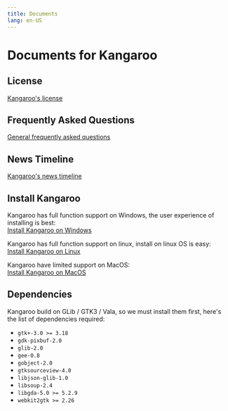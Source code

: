 ```yaml
---
title: Documents
lang: en-US
---
```


# Documents for Kangaroo
## License
[Kangaroo's license](license.md)

## Frequently Asked Questions
[General frequently asked questions](faq.md)

## News Timeline
[Kangaroo's news timeline](news.md)

## Install Kangaroo
Kangaroo has full function support on Windows, the user experience of installing is best:<br/>
[Install Kangaroo on Windows](install_windows.md)

Kangaroo has full function support on linux, install on linux OS is easy:<br/>
[Install Kangaroo on Linux](install_linux.md)

Kangaroo have limited support on MacOS:<br/>
[Install Kangaroo on MacOS](install_macos.md)


## Dependencies
Kangaroo build on GLib / GTK3 / Vala, so we must install them first, here's the list of dependencies required:
 - `gtk+-3.0 >= 3.18`
 - `gdk-pixbuf-2.0`
 - `glib-2.0`
 - `gee-0.8`
 - `gobject-2.0`
 - `gtksourceview-4.0`
 - `libjson-glib-1.0`
 - `libsoup-2.4`
 - `libgda-5.0 >= 5.2.9`
 - `webkit2gtk >= 2.26`


